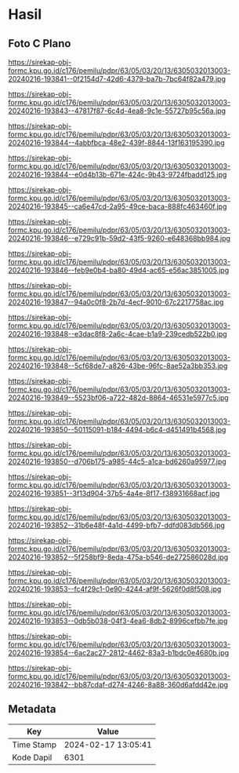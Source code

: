 # Hasil

## Foto C Plano

https://sirekap-obj-formc.kpu.go.id/c176/pemilu/pdpr/63/05/03/20/13/6305032013003-20240216-193841--0f2154d7-42d6-4379-ba7b-7bc64f82a479.jpg

https://sirekap-obj-formc.kpu.go.id/c176/pemilu/pdpr/63/05/03/20/13/6305032013003-20240216-193843--47817f87-6c4d-4ea8-9c1e-55727b95c56a.jpg

https://sirekap-obj-formc.kpu.go.id/c176/pemilu/pdpr/63/05/03/20/13/6305032013003-20240216-193844--4abbfbca-48e2-439f-8844-13f163195390.jpg

https://sirekap-obj-formc.kpu.go.id/c176/pemilu/pdpr/63/05/03/20/13/6305032013003-20240216-193844--e0d4b13b-671e-424c-9b43-9724fbadd125.jpg

https://sirekap-obj-formc.kpu.go.id/c176/pemilu/pdpr/63/05/03/20/13/6305032013003-20240216-193845--ca6e47cd-2a95-49ce-baca-888fc463460f.jpg

https://sirekap-obj-formc.kpu.go.id/c176/pemilu/pdpr/63/05/03/20/13/6305032013003-20240216-193846--e729c91b-59d2-43f5-9260-e648368bb984.jpg

https://sirekap-obj-formc.kpu.go.id/c176/pemilu/pdpr/63/05/03/20/13/6305032013003-20240216-193846--feb9e0b4-ba80-49d4-ac65-e56ac3851005.jpg

https://sirekap-obj-formc.kpu.go.id/c176/pemilu/pdpr/63/05/03/20/13/6305032013003-20240216-193847--94a0c0f8-2b7d-4ecf-9010-67c2217758ac.jpg

https://sirekap-obj-formc.kpu.go.id/c176/pemilu/pdpr/63/05/03/20/13/6305032013003-20240216-193848--e3dac8f8-2a6c-4cae-b1a9-239cedb522b0.jpg

https://sirekap-obj-formc.kpu.go.id/c176/pemilu/pdpr/63/05/03/20/13/6305032013003-20240216-193848--5cf68de7-a826-43be-96fc-8ae52a3bb353.jpg

https://sirekap-obj-formc.kpu.go.id/c176/pemilu/pdpr/63/05/03/20/13/6305032013003-20240216-193849--5523bf06-a722-482d-8864-46531e5977c5.jpg

https://sirekap-obj-formc.kpu.go.id/c176/pemilu/pdpr/63/05/03/20/13/6305032013003-20240216-193850--50115091-b184-4494-b6c4-d451491b4568.jpg

https://sirekap-obj-formc.kpu.go.id/c176/pemilu/pdpr/63/05/03/20/13/6305032013003-20240216-193850--d706b175-a985-44c5-a1ca-bd6260a95977.jpg

https://sirekap-obj-formc.kpu.go.id/c176/pemilu/pdpr/63/05/03/20/13/6305032013003-20240216-193851--3f13d904-37b5-4a4e-8f17-f38931668acf.jpg

https://sirekap-obj-formc.kpu.go.id/c176/pemilu/pdpr/63/05/03/20/13/6305032013003-20240216-193852--31b6e48f-4a1d-4499-bfb7-ddfd083db566.jpg

https://sirekap-obj-formc.kpu.go.id/c176/pemilu/pdpr/63/05/03/20/13/6305032013003-20240216-193852--5f258bf9-8eda-475a-b546-de272586028d.jpg

https://sirekap-obj-formc.kpu.go.id/c176/pemilu/pdpr/63/05/03/20/13/6305032013003-20240216-193853--fc4f29c1-0e90-4244-af9f-5626f0d8f508.jpg

https://sirekap-obj-formc.kpu.go.id/c176/pemilu/pdpr/63/05/03/20/13/6305032013003-20240216-193853--0db5b038-04f3-4ea6-8db2-8996cefbb7fe.jpg

https://sirekap-obj-formc.kpu.go.id/c176/pemilu/pdpr/63/05/03/20/13/6305032013003-20240216-193854--6ac2ac27-2812-4462-83a3-b1bdc0e4680b.jpg

https://sirekap-obj-formc.kpu.go.id/c176/pemilu/pdpr/63/05/03/20/13/6305032013003-20240216-193842--bb87cdaf-d274-4246-8a88-360d6afdd42e.jpg


## Metadata

| Key        | Value               |
| ---------- | ------------------- |
| Time Stamp | 2024-02-17 13:05:41 |
| Kode Dapil | 6301                |



